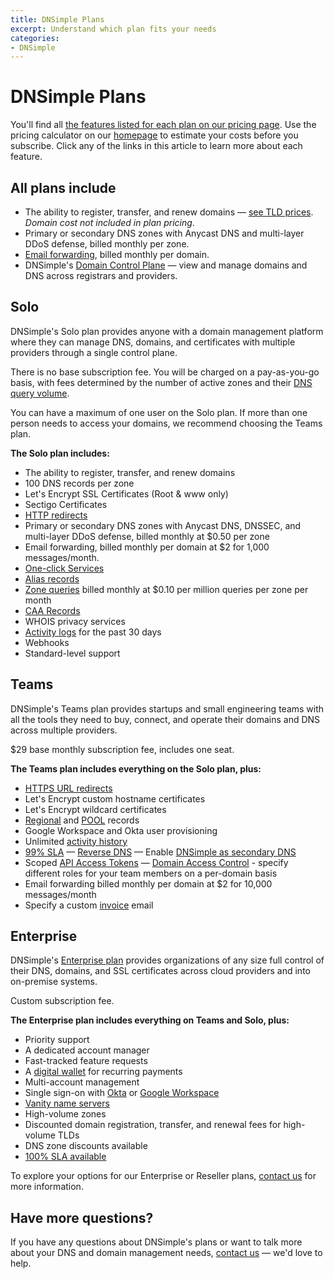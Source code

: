 ```yaml
---
title: DNSimple Plans
excerpt: Understand which plan fits your needs
categories:
- DNSimple
---
```


# DNSimple Plans

You'll find all [the features listed for each plan on our pricing page](https://dnsimple.com/pricing#features). Use the pricing calculator on our [homepage](https://dnsimple.com) to estimate your costs before you subscribe. Click any of the links in this article to learn more about each feature.

## All plans include

- The ability to register, transfer, and renew domains — [see TLD prices](https://dnsimple.com/tlds). *Domain cost not included in plan pricing*.
- Primary or secondary DNS zones with Anycast DNS and multi-layer DDoS defense, billed monthly per zone.
- [Email forwarding](https://support.dnsimple.com/articles/email-forwarding/), billed monthly per domain.
- DNSimple's [Domain Control Plane](https://dnsimple.com/products/domain-control-plane) — view and manage domains and DNS across registrars and providers.

## Solo

DNSimple's Solo plan provides anyone with a domain management platform where they can manage DNS, domains, and certificates with multiple providers through a single control plane.  

There is no base subscription fee. You will be charged on a pay-as-you-go basis, with fees determined by the number of active zones and their [DNS query volume](/articles/dns-query-limits). 

<info>
You can have a maximum of one user on the Solo plan. If more than one person needs to access your domains, we recommend choosing the Teams plan.
</info>

**The Solo plan includes:** 

- The ability to register, transfer, and renew domains
- 100 DNS records per zone
- Let's Encrypt SSL Certificates (Root & www only)
- Sectigo Certificates
- [HTTP redirects](/articles/redirector/)
- Primary or secondary DNS zones with Anycast DNS, DNSSEC, and multi-layer DDoS defense, billed monthly at $0.50 per zone
- Email forwarding, billed monthly per domain at $2 for 1,000 messages/month. 
- [One-click Services](/articles/services/)
- [Alias records](/articles/alias-record/)
- [Zone queries](/articles/dns-query-limits/) billed monthly at $0.10 per million queries per zone per month
- [CAA Records](/articles/caa-record/)
- WHOIS privacy services 
- [Activity logs](/articles/activity-tracking/) for the past 30 days
- Webhooks
- Standard-level support
  
## Teams

DNSimple's Teams plan provides startups and small engineering teams with all the tools they need to buy, connect, and operate their domains and DNS across multiple providers.

$29 base monthly subscription fee, includes one seat.

**The Teams plan includes everything on the Solo plan, plus:** 

- [HTTPS URL redirects](/articles/redirector/)
- Let's Encrypt custom hostname certificates
- Let's Encrypt wildcard certificates
- [Regional](/articles/regional-records/) and [POOL](/articles/pool-record/) records
- Google Workspace and Okta user provisioning
- Unlimited [activity history](/articles/activity-tracking/)
- [99% SLA](https://dnsimple.com/service-level-agreement)
— [Reverse DNS](/articles/reverse-dns/)
— Enable [DNSimple as secondary DNS](/articles/secondary-dns-dnsimple-as-secondary/)
- Scoped [API Access Tokens](/articles/api-access-token/)
— [Domain Access Control](/articles/domain-access-control/) - specify different roles for your team members on a per-domain basis
- Email forwarding billed monthly per domain at $2 for 10,000 messages/month
- Specify a custom [invoice](/articles/understanding-invoice/) email

## Enterprise

DNSimple's [Enterprise plan](https://dnsimple.com/enterprises) provides organizations of any size full control of their DNS, domains, and SSL certificates across cloud providers and into on-premise systems.

Custom subscription fee.

**The Enterprise plan includes everything on Teams and Solo, plus:** 

- Priority support
- A dedicated account manager
- Fast-tracked feature requests
- A [digital wallet](/articles/wallet-replenishment/) for recurring payments
- Multi-account management
- Single sign-on with [Okta](/articles/okta-identity-provider/) or [Google Workspace](articles/google-identity-provider/)
- [Vanity name servers](/articles/vanity-nameservers/)
- High-volume zones
- Discounted domain registration, transfer, and renewal fees for high-volume TLDs
- DNS zone discounts available
- [100% SLA available](https://dnsimple.com/service-level-agreement)

To explore your options for our Enterprise or Reseller plans, [contact us](https://dnsimple.com/sales) for more information.

## Have more questions?

If you have any questions about DNSimple's plans or want to talk more about your DNS and domain management needs, [contact us](https://dnsimple.com/feedback) — we'd love to help.
